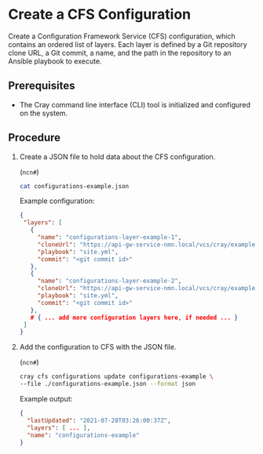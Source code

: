 # Create a CFS Configuration

Create a Configuration Framework Service (CFS) configuration, which contains an
ordered list of layers. Each layer is defined by a Git repository clone URL, a
Git commit, a name, and the path in the repository to an Ansible playbook to execute.

## Prerequisites

* The Cray command line interface (CLI) tool is initialized and configured on the system.

## Procedure

1. Create a JSON file to hold data about the CFS configuration.

   (`ncn#`)
   ```bash
   cat configurations-example.json
   ```

   Example configuration:

   ```json
   {
    "layers": [
      {
        "name": "configurations-layer-example-1",
        "cloneUrl": "https://api-gw-service-nmn.local/vcs/cray/example-repo.git",
        "playbook": "site.yml",
        "commit": "<git commit id>"
      },
      {
        "name": "configurations-layer-example-2",
        "cloneUrl": "https://api-gw-service-nmn.local/vcs/cray/example-repo2.git",
        "playbook": "site.yml",
        "commit": "<git commit id>"
      },
      # { ... add more configuration layers here, if needed ... }
    ]
   }
   ```

2. Add the configuration to CFS with the JSON file.

   (`ncn#`)
   ```bash
   cray cfs configurations update configurations-example \
   --file ./configurations-example.json --format json
   ```

   Example output:

   ```json
   {
     "lastUpdated": "2021-07-28T03:26:00:37Z",
     "layers": [ ... ],
     "name": "configurations-example"
   }
   ```

